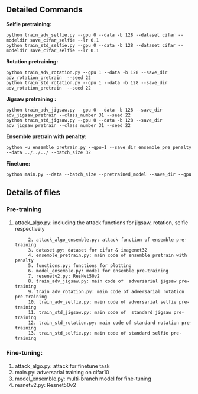 ## Detailed Commands

**Selfie pretraining:**

```shell
python train_adv_selfie.py --gpu 0 --data -b 128 --dataset cifar --modeldir save_cifar_selfie --lr 0.1
python train_std_selfie.py --gpu 0 --data -b 128 --dataset cifar --modeldir save_cifar_selfie --lr 0.1
```

**Rotation pretraining:**

```shell
python train_adv_rotation.py --gpu 1 --data -b 128 --save_dir adv_rotation_pretrain  --seed 22 
python train_std_rotation.py --gpu 1 --data -b 128 --save_dir adv_rotation_pretrain  --seed 22 
```

**Jigsaw pretraining :**

```shell
python train_adv_jigsaw.py --gpu 0 --data -b 128 --save_dir adv_jigsaw_pretrain --class_number 31 --seed 22 
python train_std_jigsaw.py --gpu 0 --data -b 128 --save_dir adv_jigsaw_pretrain --class_number 31 --seed 22 
```

**Ensemble pretrain with penalty:**

```shell
python -u ensemble_pretrain.py --gpu=1 --save_dir ensemble_pre_penalty --data ../../../ --batch_size 32
```

**Finetune:**

```shell
python main.py --data --batch_size --pretrained_model --save_dir --gpu
```



## Details of files

### Pre-training

1. attack_algo.py: including the attack functions for jigsaw, rotation, selfie respectively

     		2. attack_algo_ensemble.py: attack function of ensemble pre-training
     		3. dataset.py: dataset for cifar & imagenet32
     		4. ensemble_pretrain.py: main code of ensemble pretrain with penalty
     		5. functions.py: functions for plotting
     		6. model_ensemble.py: model for ensemble pre-training
     		7. resenetv2.py: ResNet50v2
     		8. train_adv_jigsaw.py: main code of  adversarial jigsaw pre-training
     		9. train_adv_rotation.py: main code of adversarial rotation pre-training
     		10. train_adv_selfie.py: main code of adversarial selfie pre-training
     		11. train_std_jigsaw.py: main code of  standard jigsaw pre-training
     		12. train_std_rotation.py: main code of standard rotation pre-training
     		13. train_std_selfie.py: main code of standard selfie pre-training

### Fine-tuning:

1. attack_algo.py: attack for finetune task
2. main.py: adversarial training on cifar10
3. model_ensemble.py: multi-branch model for fine-tuning
4. resnetv2.py:  Resnet50v2